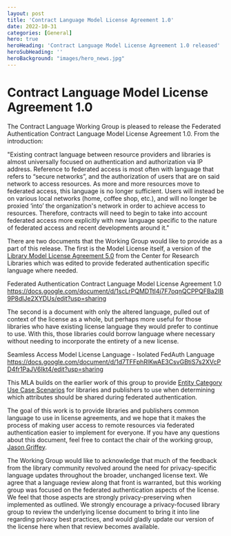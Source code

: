 ```yaml
---
layout: post
title: 'Contract Language Model License Agreement 1.0'
date: 2022-10-31
categories: [General]
hero: true
heroHeading: 'Contract Language Model License Agreement 1.0 released'
heroSubHeading: ''
heroBackground: "images/hero_news.jpg"
---
```



# Contract Language Model License Agreement 1.0

The Contract Language Working Group is pleased to release the Federated Authentication Contract Language Model License Agreement 1.0. From the introduction:

"Existing contract language between resource providers and libraries is almost universally focused on authentication and authorization via IP address.  Reference to federated access is most often with language that refers to “secure networks”, and the authorization of users that are on said network to access resources. As more and more resources move to federated access, this language is no longer sufficient. Users will instead be on various local networks (home, coffee shop, etc.), and will no longer be proxied ‘into’ the organization's network in order to achieve access to resources. Therefore, contracts will need to begin to take into account federated access more explicitly with new language specific to the nature of federated access and recent developments around it."

There are two documents that the Working Group would like to provide as a part of this release. The first is the Model License itself, a version of the [Library Model License Agreement 5.0](http://liblicense.crl.edu/licensing-information/model-license/) from the Center for Research Libraries which was edited to provide federated authentication specific language where needed.

Federated Authentication Contract Language Model License Agreement 1.0
https://docs.google.com/document/d/1scLrPQMDTtl4j7F7oqnQCPPQFBa2IB9P8dlJe2XYDUs/edit?usp=sharing

The second is a document with only the altered language, pulled out of context of the license as a whole, but perhaps more useful for those libraries who have existing license language they would prefer to continue to use. With this, those libraries could borrow language where necessary without needing to incorporate the entirety of a new license.

Seamless Access Model License Language - Isolated FedAuth Language
https://docs.google.com/document/d/1d7TFFphRlKwAE3CsvGBtiS7s2XVcPD4fr1PaJV6Ikt4/edit?usp=sharing

This MLA builds on the earlier work of this group to provide [Entity Category Use Case Scenarios](https://seamlessaccess.org/posts/2021-06-17-contractlangusecases/) for libraries and publishers to use when determining which attributes should be shared during federated authentication.  

The goal of this work is to provide libraries and publishers common language to use in license agreements, and we hope that it makes the process of making user access to remote resources via federated authentication easier to implement for everyone. If you have any questions about this document, feel free to contact the chair of the working group, <a href="mailto:griffey@niso.org">Jason Griffey</a>.

The Working Group would like to acknowledge that much of the feedback from the library community revolved around the need for privacy-specific language updates throughout the broader, unchanged license text. We agree that a language review along that front is warranted, but this working group was focused on the federated authentication aspects of the license. We feel that those aspects are strongly privacy-preserving when implemented as outlined. We strongly encourage a privacy-focused library group to review the underlying license document to bring it into line regarding privacy best practices, and would gladly update our version of the license here when that review becomes available.

